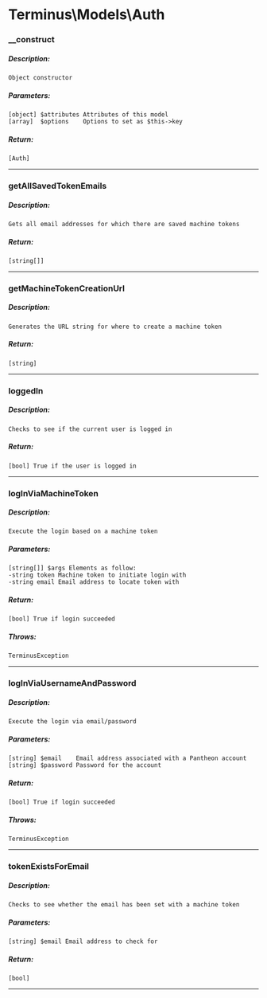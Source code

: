 # Terminus\Models\Auth

### __construct
##### Description:
    Object constructor

##### Parameters:
    [object] $attributes Attributes of this model
    [array]  $options    Options to set as $this->key

##### Return:
    [Auth]

---

### getAllSavedTokenEmails
##### Description:
    Gets all email addresses for which there are saved machine tokens

##### Return:
    [string[]]

---

### getMachineTokenCreationUrl
##### Description:
    Generates the URL string for where to create a machine token

##### Return:
    [string]

---

### loggedIn
##### Description:
    Checks to see if the current user is logged in

##### Return:
    [bool] True if the user is logged in

---

### logInViaMachineToken
##### Description:
    Execute the login based on a machine token

##### Parameters:
    [string[]] $args Elements as follow:
    -string token Machine token to initiate login with
    -string email Email address to locate token with

##### Return:
    [bool] True if login succeeded

##### Throws:
    TerminusException

---

### logInViaUsernameAndPassword
##### Description:
    Execute the login via email/password

##### Parameters:
    [string] $email    Email address associated with a Pantheon account
    [string] $password Password for the account

##### Return:
    [bool] True if login succeeded

##### Throws:
    TerminusException

---

### tokenExistsForEmail
##### Description:
    Checks to see whether the email has been set with a machine token

##### Parameters:
    [string] $email Email address to check for

##### Return:
    [bool]

---

